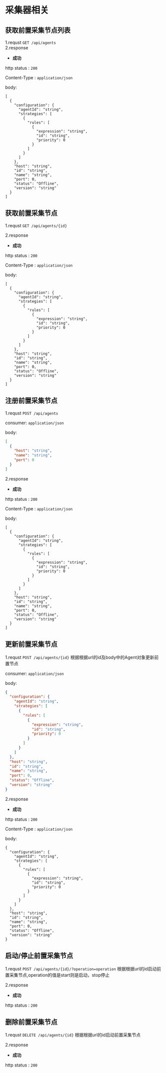 # 采集器相关

## 获取前置采集节点列表
1.requst `GET /api/agents`  
2.response   

   * **成功**
    
   http status : `200`
    
   Content-Type : `application/json`
   
   body:
```
[
  {
    "configuration": {
      "agentId": "string",
      "strategies": [
        {
          "rules": [
            {
              "expression": "string",
              "id": "string",
              "priority": 0
            }
          ]
        }
      ]
    },
    "host": "string",
    "id": "string",
    "name": "string",
    "port": 0,
    "status": "Offline",
    "version": "string"
  }
]
```

## 获取前置采集节点
1.requst `GET /api/agents/{id}`  

2.response   

   * **成功**
    
   http status : `200`
    
   Content-Type : `application/json`
   
   body:
```
[
  {
    "configuration": {
      "agentId": "string",
      "strategies": [
        {
          "rules": [
            {
              "expression": "string",
              "id": "string",
              "priority": 0
            }
          ]
        }
      ]
    },
    "host": "string",
    "id": "string",
    "name": "string",
    "port": 0,
    "status": "Offline",
    "version": "string"
  }
]
```

## 注册前置采集节点
1.requst `POST /api/agents`  

  consumer: `application/json`
  
  body: 
```json
[
  {
    "host": "string",
    "name": "string",
    "port": 0
  }
]
```

2.response   

   * **成功**
    
   http status : `200`
    
   Content-Type : `application/json`
   
   body:
```
[
  {
    "configuration": {
      "agentId": "string",
      "strategies": [
        {
          "rules": [
            {
              "expression": "string",
              "id": "string",
              "priority": 0
            }
          ]
        }
      ]
    },
    "host": "string",
    "id": "string",
    "name": "string",
    "port": 0,
    "status": "Offline",
    "version": "string"
  }
]
```

## 更新前置采集节点
1.requst `POST /api/agents/{id}`  根据根据url的id及body中的Agent对象更新前置节点

  consumer: `application/json`
  
  body: 
```json
{
  "configuration": {
    "agentId": "string",
    "strategies": [
      {
        "rules": [
          {
            "expression": "string",
            "id": "string",
            "priority": 0
          }
        ]
      }
    ]
  },
  "host": "string",
  "id": "string",
  "name": "string",
  "port": 0,
  "status": "Offline",
  "version": "string"
}
```

2.response   

   * **成功**
    
   http status : `200`
    
   Content-Type : `application/json`
   
   body:
```
{
  "configuration": {
    "agentId": "string",
    "strategies": [
      {
        "rules": [
          {
            "expression": "string",
            "id": "string",
            "priority": 0
          }
        ]
      }
    ]
  },
  "host": "string",
  "id": "string",
  "name": "string",
  "port": 0,
  "status": "Offline",
  "version": "string"
}
```

## 启动/停止前置采集节点
1.requst `POST /api/agents/{id}/?operation=operation`  根据根据url的id启动前置采集节点,operation的值是start则是启动，stop停止

2.response   

   * **成功**
    
   http status : `200`

## 删除前置采集节点
1.requst `DELETE /api/agents/{id}`  根据根据url的id启动前置采集节点

2.response   

   * **成功**
    
   http status : `200`
